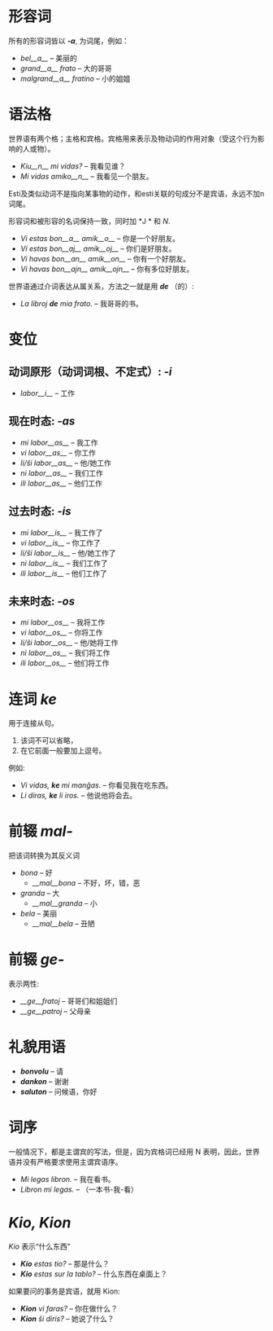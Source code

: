 # 形容词

所有的形容词皆以 *__-a__*, 为词尾，例如：

- *bel__a__* – 美丽的
- *grand__a__ frato* – 大的哥哥
- *malgrand__a__ fratino* – 小的姐姐

# 语法格

世界语有两个格；主格和宾格。宾格用来表示及物动词的作用对象（受这个行为影响的人或物）。

- *Kiu__n__ mi vidas?* – 我看见谁？
- *Mi vidas amiko__n__* – 我看见一个朋友。

Esti及类似动词不是指向某事物的动作，和esti关联的句成分不是宾语，永远不加n词尾。

形容词和被形容的名词保持一致，同时加 *J * 和 *N*.

- *Vi estas bon__a__ amik__o__* – 你是一个好朋友。
- *Vi estas bon__aj__ amik__oj__* – 你们是好朋友。
- *Vi havas bon__an__ amik__on__* – 你有一个好朋友。
- *Vi havas bon__ajn__ amik__ojn__* – 你有多位好朋友。


世界语通过介词表达从属关系，方法之一就是用 *__de__* （的）:

- *La libroj __de__ mia frato.* – 我哥哥的书。

# 变位 

## 动词原形（动词词根、不定式）: *-i*
  
- *labor__i__*          – 工作

## 现在时态: *-as*

- *mi labor__as__*      – 我工作
- *vi labor__as__*      – 你工作
- *li/ŝi labor__as__*   – 他/她工作
- *ni labor__as__*      – 我们工作
- *ili labor__as__*     – 他们工作

## 过去时态: *-is*

- *mi labor__is__*      – 我工作了
- *vi labor__is__*      – 你工作了
- *li/ŝi labor__is__*   – 他/她工作了
- *ni labor__is__*      – 我们工作了
- *ili labor__is__*     – 他们工作了

## 未来时态: *-os*

- *mi labor__os__*      – 我将工作
- *vi labor__os__*      – 你将工作
- *li/ŝi labor__os__*   – 他/她将工作
- *ni labor__os__*      – 我们将工作
- *ili labor__os__*     – 他们将工作

# 连词 *ke*

用于连接从句。 

1. 该词不可以省略，
2. 在它前面一般要加上逗号。

例如:

- *Vi vidas, __ke__ mi manĝas.* – 你看见我在吃东西。
- *Li diras, __ke__ li iros.* – 他说他将会去。

# 前辍 *mal-*

把该词转换为其反义词

- *bona* – 好
  - *__mal__bona* – 不好，坏，错，恶
- *granda* – 大
  - *__mal__granda* – 小
- *bela* – 美丽
  - *__mal__bela* – 丑陋

# 前辍 *ge-*

表示两性:

- *__ge__fratoj* – 哥哥们和姐姐们
- *__ge__patroj* – 父母亲

# 礼貌用语

- *__bonvolu__* – 请
- *__dankon__* – 谢谢
- *__saluton__* – 问候语，你好

# 词序

 一般情况下，都是主谓宾的写法，但是，因为宾格词已经用 N 表明，因此，世界语并没有严格要求使用主谓宾语序。

- *Mi legas libron.* – 我在看书。
- *Libron mi legas.* – （一本书-我-看）

# *Kio, Kion*

*Kio* 表示“什么东西”

- *__Kio__ estas tio?* – 那是什么？
- *__Kio__ estas sur la tablo?* – 什么东西在桌面上？

 如果要问的事务是宾语，就用 Kion:

- *__Kion__ vi faras?* – 你在做什么？
- *__Kion__ ŝi diris?* – 她说了什么？

